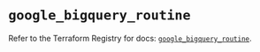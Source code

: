 # `google_bigquery_routine`

Refer to the Terraform Registry for docs: [`google_bigquery_routine`](https://registry.terraform.io/providers/hashicorp/google-beta/6.33.0/docs/resources/google_bigquery_routine).
